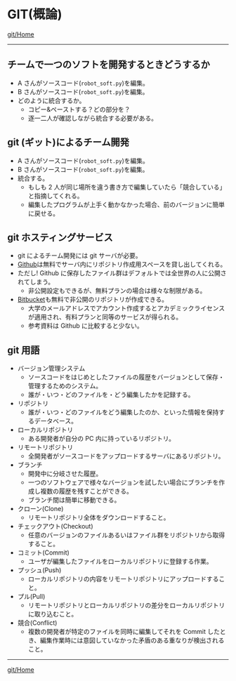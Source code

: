 # GIT(概論)

[git/Home](Home.md)

---

## チームで一つのソフトを開発するときどうするか

- A さんがソースコード(`robot_soft.py`)を編集。
- B さんがソースコード(`robot_soft.py`)を編集。
- どのように統合するか。
  - コピー&ペーストする？どの部分を？
  - 逐一二人が確認しながら統合する必要がある。

## git (ギット)によるチーム開発

- A さんがソースコード(`robot_soft.py`)を編集。
- B さんがソースコード(`robot_soft.py`)を編集。
- 統合する。
  - もしも 2 人が同じ場所を違う書き方で編集していたら「競合している」と指摘してくれる。
  - 編集したプログラムが上手く動かなかった場合、前のバージョンに簡単に戻せる。

## git ホスティングサービス

- git によるチーム開発には git サーバが必要。
- [Github](https://github.com/github)は無料でサーバ内にリポジトリ作成用スペースを貸し出してくれる。
- ただし! Github に保存したファイル群はデフォルトでは全世界の人に公開されてしまう。
  - 非公開設定もできるが、無料プランの場合は様々な制限がある。
- [Bitbucket](https://bitbucket.org/product/)も無料で非公開のリポジトリが作成できる。
  - 大学のメールアドレスでアカウント作成するとアカデミックライセンスが適用され、有料プランと同等のサービスが得られる。
  - 参考資料は Github に比較すると少ない。

## git 用語

- バージョン管理システム
  - ソースコードをはじめとしたファイルの履歴をバージョンとして保存・管理するためのシステム。
  - 誰が・いつ・どのファイルを・どう編集したかを記録する。
- リポジトリ
  - 誰が・いつ・どのファイルをどう編集したのか、といった情報を保持するデータベース。
- ローカルリポジトリ
  - ある開発者が自分の PC 内に持っているリポジトリ。
- リモートリポジトリ
  - 全開発者がソースコードをアップロードするサーバにあるリポジトリ。
- ブランチ
  - 開発中に分岐させた履歴。
  - 一つのソフトウェアで様々なバージョンを試したい場合にブランチを作成し複数の履歴を残すことができる。
  - ブランチ間は簡単に移動できる。
- クローン(Clone)
  - リモートリポジトリ全体をダウンロードすること。
- チェックアウト(Checkout)
  - 任意のバージョンのファイルあるいはファイル群をリポジトリから取得すること。
- コミット(Commit)
  - ユーザが編集したファイルをローカルリポジトリに登録する作業。
- プッシュ(Push)
  - ローカルリポジトリの内容をリモートリポジトリにアップロードすること。
- プル(Pull)
  - リモートリポジトリとローカルリポジトリの差分をローカルリポジトリに取り込むこと。
- 競合(Conflict)
  - 複数の開発者が特定のファイルを同時に編集してそれを Commit したとき、編集作業時には意図していなかった矛盾のある重なりが検出されること。

---

[git/Home](Home.md)

